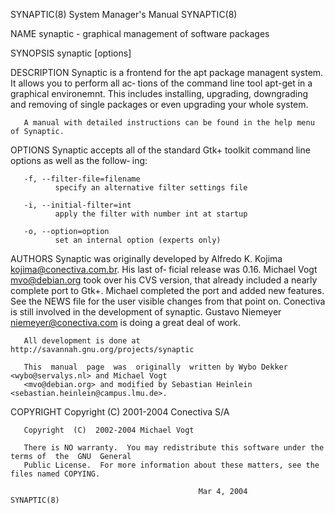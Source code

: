 SYNAPTIC(8)                             System Manager's Manual                            SYNAPTIC(8)

NAME
       synaptic - graphical management of software packages

SYNOPSIS
       synaptic [options]

DESCRIPTION
       Synaptic  is  a frontend for the apt package managent system.  It allows you to perform all ac‐
       tions of the command line tool apt-get in a graphical environemnt.  This  includes  installing,
       upgrading, downgrading  and removing of single packages or even upgrading your whole system.

       A manual with detailed instructions can be found in the help menu of Synaptic.

OPTIONS
       Synaptic  accepts  all of the standard Gtk+ toolkit command line options as well as the follow‐
       ing:

       -f, --filter-file=filename
              specify an alternative filter settings file

       -i, --initial-filter=int
              apply the filter with number int at startup

       -o, --option=option
              set an internal option (experts only)

AUTHORS
       Synaptic was originally developed by Alfredo K. Kojima <kojima@conectiva.com.br>. His last  of‐
       ficial  release was 0.16. Michael Vogt <mvo@debian.org> took over his CVS version, that already
       included a nearly complete port to Gtk+. Michael completed the port and added new features. See
       the  NEWS  file for the user visible changes from that point on. Conectiva is still involved in
       the development of synaptic. Gustavo Niemeyer <niemeyer@conectiva.com> is doing a great deal of
       work.

       All development is done at http://savannah.gnu.org/projects/synaptic

       This  manual  page  was  originally  written by Wybo Dekker <wybo@servalys.nl> and Michael Vogt
       <mvo@debian.org> and modified by Sebastian Heinlein <sebastian.heinlein@campus.lmu.de>.

COPYRIGHT
       Copyright  (C)  2001-2004 Conectiva S/A

       Copyright  (C)  2002-2004 Michael Vogt

       There is NO warranty.  You may redistribute this software under the terms of  the  GNU  General
       Public License.  For more information about these matters, see the files named COPYING.

                                              Mar 4, 2004                                  SYNAPTIC(8)
